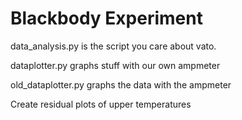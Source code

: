 # Blackbody Experiment

data_analysis.py is the script you care about vato. </br>

dataplotter.py graphs stuff with our own ampmeter</br>

old_dataplotter.py graphs the data with the ampmeter</br>

Create residual plots of upper temperatures
